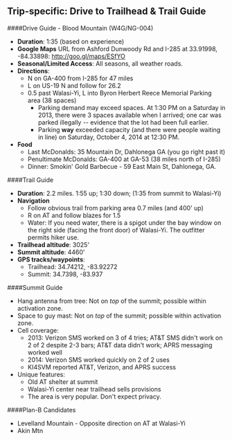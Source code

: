 Trip-specific: Drive to Trailhead & Trail Guide
--------------------------------------------------------
####Drive Guide - Blood Mountain (W4G/NG-004)

* **Duration**: 1:35 (based on experience)
* **Google Maps** URL from Ashford Dunwoody Rd and I-285 at 33.91998, -84.33898: http://goo.gl/maps/ESfYO
* **Seasonal/Limited Access**: All seasons, all weather roads.
* **Directions**:
    * N on GA-400 from I-285 for 47 miles
    * L on US-19 N and follow for 26.2
    * 0.5 past Walasi-Yi, L into Byron Herbert Reece Memorial Parking area (38 spaces)
        * Parking demand may exceed spaces. At 1:30 PM on a Saturday in 2013, there were 3 spaces available when I arrived; one car was parked illegally -- evidence that the lot had been full earlier.
        * Parking **way** exceeded capacity (and there were people waiting in line) on Saturday, October 4, 2014 at 12:30 PM.
* **Food**
    * Last McDonalds: 35 Mountain Dr, Dahlonega GA (you go right past it)
    * Penultimate McDonalds: GA-400 at GA-53 (38 miles north of I-285)
    * Dinner: Smokin' Gold Barbecue - 59 East Main St, Dahlonega, GA.

####Trail Guide

* **Duration**: 2.2 miles.  1:55 up; 1:30 down; (1:35 from summit to Walasi-Yi)
* **Navigation**
    * Follow obvious trail from parking area 0.7 miles (and 400' up)
    * R on AT and follow blazes for 1.5
    * Water: If you need water, there is a spigot under the bay window on the right side (facing the front door) of Walasi-Yi.  The outfitter permits hiker use.
* **Trailhead altitude**: 3025'
* **Summit altitude**: 4460'
* **GPS tracks/waypoints**:
    * Trailhead: 34.74212, -83.92272
    * Summit: 34.7398, -83.937

####Summit Guide

* Hang antenna from tree: Not on *top* of the summit; possible within activation zone.
* Space to guy mast: Not on *top* of the summit; possible within activation zone.
* Cell coverage: 
    * 2013: Verizon SMS worked on 3 of 4 tries; AT&T SMS didn't work on 2 of 2 despite 2-3 bars; AT&T data didn't work; APRS messaging worked well
    * 2014: Verizon SMS worked quickly on 2 of 2 uses
    * KI4SVM reported AT&T, Verizon, and APRS success
* Unique features:
    * Old AT shelter at summit
    * Walasi-Yi center near trailhead sells provisions
    * The area is very popular.  Don't expect privacy.

####Plan-B Candidates

* Levelland Mountain - Opposite direction on AT at Walasi-Yi
* Akin Mtn